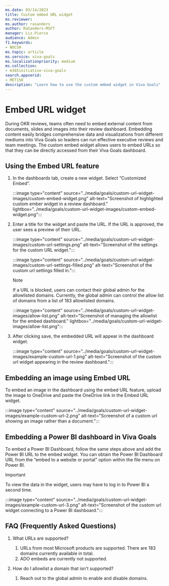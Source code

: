 ```yaml
---
ms.date: 03/14/2023
title: Custom embed URL widget
ms.reviewer: 
ms.author: rasanders
author: RaSanders-MSFT
manager: Liz.Pierce
audience: Admin
f1.keywords:
- NOCSH
ms.topic: article
ms.service: viva-goals
ms.localizationpriority: medium
ms.collection:  
- m365initiative-viva-goals  
search.appverid:
- MET150
description: "Learn how to use the custom embed widget in Viva Goals"
---
```


# Embed URL widget

During OKR reviews, teams often need to embed external content from documents, slides and images into their review dashboard. Embedding content easily bridges comprehensive data and visualizations from different mediums into Viva Goals so leaders can run effective executive reviews and team meetings. The custom embed widget allows users to embed URLs so that they can be directly accessed from their Viva Goals dashboard. 

## Using the Embed URL feature 

1. In the dashboards tab, create a new widget. Select “Customized Embed”.

   :::image type="content" source="../media/goals/custom-url-widget-images/custom-embed-widget.png" alt-text="Screenshot of highlighted custom ember widget in a review dashboard." lightbox="../media/goals/custom-url-widget-images/custom-embed-widget.png"::: 

1. Enter a title for the widget and paste the URL. If the URL is approved, the user sees a preview of their URL. 

   :::image type="content" source="../media/goals/custom-url-widget-images/custom-url-settings.png" alt-text="Screenshot of the settings for the custom URL widget.":::

   :::image type="content" source="../media/goals/custom-url-widget-images/custom-url-settings-filled.png" alt-text="Screenshot of the custom url settings filled in.":::

   > [!NOTE]
   > If a URL is blocked, users can contact their global admin for the allowlisted domains. Currently, the global admin can control the allow list of domains from a list of 183 allowlisted domains.
   >
   > :::image type="content" source="../media/goals/custom-url-widget-images/allow-list.png" alt-text="Screenshot of managing the allowlist for the embed dashboard." lightbox="../media/goals/custom-url-widget-images/allow-list.png":::

1. After clicking save, the embedded URL will appear in the dashboard widget.
 
   :::image type="content" source="../media/goals/custom-url-widget-images/example-custom-url-1.png" alt-text="Screenshot of the custom url widget appearing in the review dashboard.":::

## Embedding an image using Embed URL

To embed an image in the dashboard using the embed URL feature, upload the image to OneDrive and paste the OneDrive link in the Embed URL widget. 

:::image type="content" source="../media/goals/custom-url-widget-images/example-custom-url-2.png" alt-text="Screenshot of a custom url showing an image rather than a document.":::

## Embedding a Power BI dashboard in Viva Goals 

To embed a Power BI Dashboard, follow the same steps above and add the Power BI URL to the embed widget. You can obtain the Power BI Dashboard URL from the “embed to a website or portal” option within the file menu on Power BI. 

> [!IMPORTANT]
> To view the data in the widget, users may have to log in to Power BI a second time. 

:::image type="content" source="../media/goals/custom-url-widget-images/example-custom-url-3.png" alt-text="Screenshot of the custom url widget connecting to a Power BI dashboard.":::

## FAQ (Frequently Asked Questions)

1. What URLs are supported?  
    1. URLs from most Microsoft products are supported. There are 183 domains currently available in total. 
    1. ADO embeds are currently not supported. 

1. How do I allowlist a domain that isn't supported? 
    1. Reach out to the global admin to enable and disable domains.
